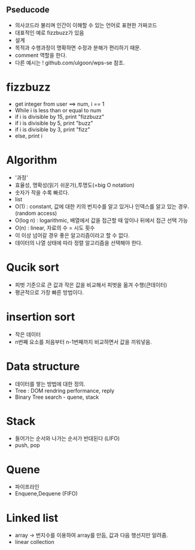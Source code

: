 ## Pseducode

- 의사코드라 불리며 인간이 이해할 수 있는 언어로 표현한 가짜코드
- 대표적인 예로 fizzbuzz가 있음
- 설계
- 목적과 수행과정이 명확하면 수정과 분해가 편리하기 때문.
- comment 역할을 한다.
- 다른 예시는 ! github.com/ulgoon/wps-se 참조.

# fizzbuzz
- get integer from user ==> num, i == 1
- While i is less than or equal to num
- if i is divisible by 15, print "fizzbuzz"
- if i is divisible by 5, print "buzz"
- if i is divisible by 3, print "fizz"
- else, print i
# Algorithm
- '과정'
- 효율성, 명확성(읽기 쉬운가),투명도(=big O notation)
- 숫자가 작을 수록 빠르다.
- list
- O(1) : constant, 값에 대한 키의 번지수를 알고 있거나 인덱스를 알고 있는 경우. (random access)
- O(log n) : logarithmic, 배열에서 값을 접근할 때 앞이나 뒤에서 접근 선택 가능
- O(n) : linear, 자료의 수 = 시도 횟수
- 이 이상 넘어갈 경우 좋은 알고리즘이라고 할 수 없다.
- 데이터의 나열 상태에 따라 정렬 알고리즘을 선택해야 한다.

# Qucik sort
- 피벗 기준으로 큰 값과 작은 값을 비교해서 피벗을 옮겨 수행(큰데이터)
- 평균적으로 가장 빠른 방법이다.

# insertion sort
- 작은 데이터
- n번째 요소를 처음부터 n-1번째까지 비교하면서 값을 끼워넣음.

# Data structure
- 데이터를 쌓는 방법에 대한 정의.
- Tree : DOM rendring performance, reply
- Binary Tree search - quene, stack

# Stack
- 들어가는 순서와 나가는 순서가 반대된다 (LIFO)
- push, pop

# Quene
- 파이프라인
- Enquene,Dequene (FIFO)

# Linked list
- array -> 번지수를 이용하여 array를 만듬, 값과 다음 행선지만 알려줌.
- linear collection
